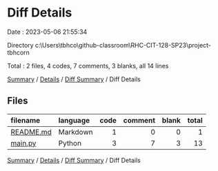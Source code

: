 # Diff Details

Date : 2023-05-06 21:55:34

Directory c:\\Users\\tbhco\\github-classroom\\RHC-CIT-128-SP23\\project-tbhcorn

Total : 2 files,  4 codes, 7 comments, 3 blanks, all 14 lines

[Summary](results.md) / [Details](details.md) / [Diff Summary](diff.md) / Diff Details

## Files
| filename | language | code | comment | blank | total |
| :--- | :--- | ---: | ---: | ---: | ---: |
| [README.md](/README.md) | Markdown | 1 | 0 | 0 | 1 |
| [main.py](/main.py) | Python | 3 | 7 | 3 | 13 |

[Summary](results.md) / [Details](details.md) / [Diff Summary](diff.md) / Diff Details
